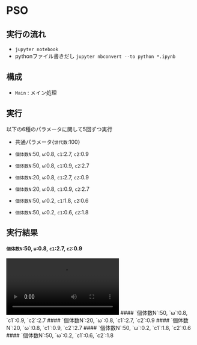 # PSO
## 実行の流れ
- `jupyter notebook`
- pythonファイル書きだし `jupyter nbconvert --to python *.ipynb`

## 構成
- `Main` : メイン処理

## 実行
以下の6種のパラメータに関して5回ずつ実行
- 共通パラメータ{`世代数`:100}

- `個体数N`:50, `ω`:0.8, `c1`:2.7, `c2`:0.9
- `個体数N`:50, `ω`:0.8, `c1`:0.9, `c2`:2.7
- `個体数N`:20, `ω`:0.8, `c1`:2.7, `c2`:0.9
- `個体数N`:20, `ω`:0.8, `c1`:0.9, `c2`:2.7
- `個体数N`:50, `ω`:0.2, `c1`:1.8, `c2`:0.6
- `個体数N`:50, `ω`:0.2, `c1`:0.6, `c2`:1.8

## 実行結果
#### `個体数N`:50, `ω`:0.8, `c1`:2.7, `c2`:0.9
<video src="https://github.com/MinoriMn/PSO/blob/run/some_pattern/video/N50G100_o0d8_cp0d9_cg2d7_1_video.mp4">
<p>動画を再生するにはvideoタグをサポートしたブラウザが必要です。</p>
</video>
#### `個体数N`:50, `ω`:0.8, `c1`:0.9, `c2`:2.7
#### `個体数N`:20, `ω`:0.8, `c1`:2.7, `c2`:0.9
#### `個体数N`:20, `ω`:0.8, `c1`:0.9, `c2`:2.7
#### `個体数N`:50, `ω`:0.2, `c1`:1.8, `c2`:0.6
#### `個体数N`:50, `ω`:0.2, `c1`:0.6, `c2`:1.8
